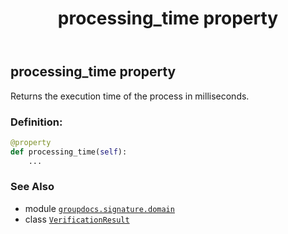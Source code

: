 ﻿---
title: processing_time property
second_title: GroupDocs.Signature for Python via .NET API References
description: 
type: docs
url: /python-net/groupdocs.signature.domain/verificationresult/processing_time/
is_root: false
weight: 60
---

## processing_time property


Returns the execution time of the process in milliseconds.
### Definition:
```python
@property
def processing_time(self):
    ...
```

### See Also
* module [`groupdocs.signature.domain`](../../)
* class [`VerificationResult`](/signature/python-net/groupdocs.signature.domain/verificationresult)
